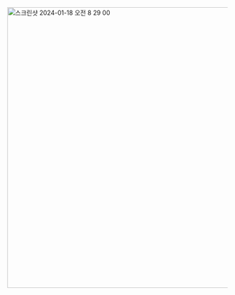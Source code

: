 
<img width="641" alt="스크린샷 2024-01-18 오전 8 29 00" src="https://github.com/heeeesoo/html-test/assets/73633272/eb88e4d9-6827-4012-ac09-cd8c0c340aaa">
